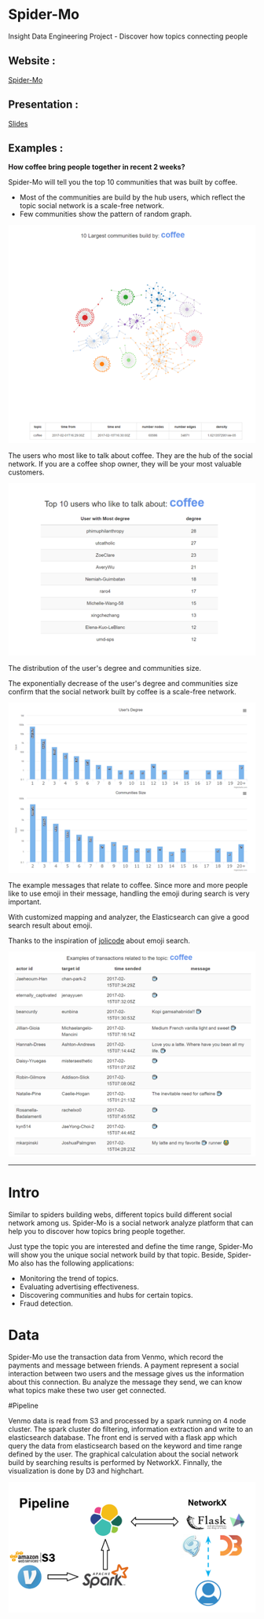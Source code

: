 Spider-Mo
==========
Insight Data Engineering Project - Discover how topics connecting people

## Website : 
[Spider-Mo](http://spider-mo.site)

## Presentation :
[Slides](https://docs.google.com/presentation/d/1Tazc5F2oVl9uBrQb_L0HOela_EKdrTV4ODCIGhZOvMI/pub?start=true&loop=false&delayms=3000#slide=id.p13)

## Examples :
**How coffee bring people together in recent 2 weeks?**

Spider-Mo will tell you the top 10 communities that was built by coffee.

-	Most of the communities are build by the hub users, which reflect the topic social network is a scale-free network.
-	Few communities show the pattern of random graph.

![topcommunities](github/topcommunities.png)


The users who most like to talk about coffee. They are the hub of the social network. If you are a coffee shop owner, they will be your most valuable customers.


![topusers](github/topuser.png)

The distribution of the user's degree and communities size.

The exponentially decrease of the user's degree and communities size confirm that the social network built by coffee is a scale-free network.


![chart](github/chart.png)

The example messages that relate to coffee. Since more and more people like to use emoji in their message, handling the emoji during search is very important.

With customized mapping and analyzer, the Elasticsearch can give a good search result about emoji.

Thanks to the inspiration of [jolicode](https://github.com/jolicode/emoji-search) about emoji search. 

![message](github/message.png)




----------

# Intro
Similar to spiders building webs, different topics build different social network among us.
Spider-Mo is a social network analyze platform that can help you to discover how topics bring people together.

Just type the topic you are interested and define the time range, Spider-Mo will show you the unique social network build by that topic.
Beside, Spider-Mo also has the following applications: 

-	Monitoring the trend of topics.
-	Evaluating advertising effectiveness.
-	Discovering communities and hubs for certain topics.
-	Fraud detection. 
  

# Data
Spider-Mo use the transaction data from Venmo, which record the payments and message between friends.
A payment represent a social interaction between two users and the message gives us the information about this connection.
Bu analyze the message they send, we can know what topics make these two user get connected.

#Pipeline


Venmo data is read from S3 and processed by a spark running on 4 node cluster.
The spark cluster do filtering, information extraction and write to an elasticsearch database.
The front end is served with a flask app which query the data from elasticsearch based on the keyword and time range defined by the user.
The graphical calculation about the social network build by searching results is performed by NetworkX.
Finnally, the visualization is done by D3 and highchart.

 
![pipeline](github/pipeline.png)




